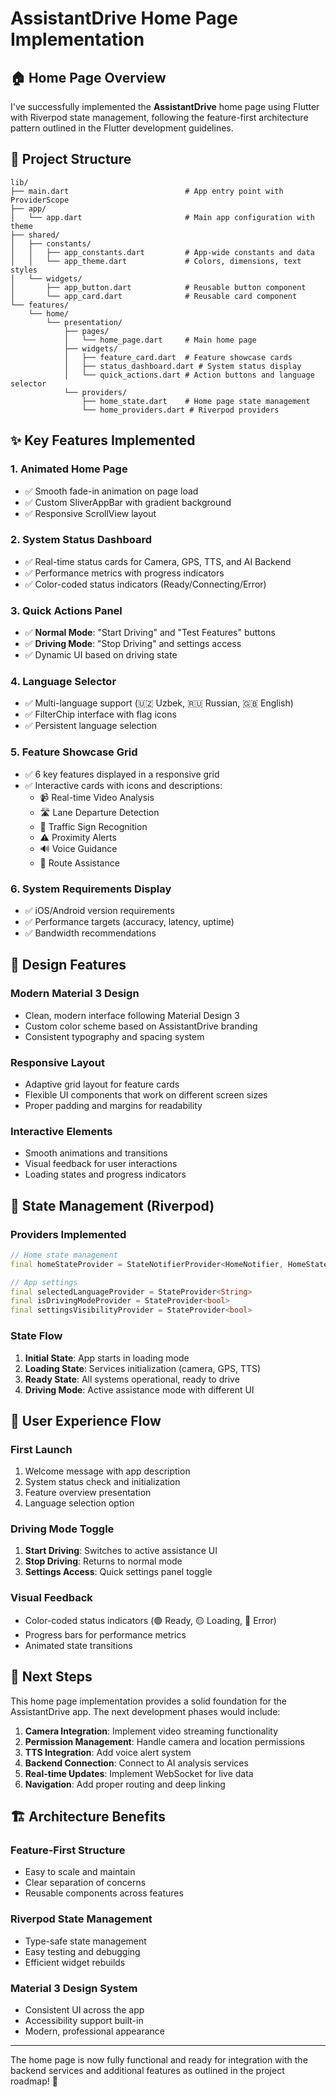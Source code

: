 # AssistantDrive Home Page Implementation

## 🏠 Home Page Overview

I've successfully implemented the **AssistantDrive** home page using Flutter with Riverpod state management, following the feature-first architecture pattern outlined in the Flutter development guidelines.

## 📁 Project Structure

```
lib/
├── main.dart                          # App entry point with ProviderScope
├── app/
│   └── app.dart                       # Main app configuration with theme
├── shared/
│   ├── constants/
│   │   ├── app_constants.dart         # App-wide constants and data
│   │   └── app_theme.dart             # Colors, dimensions, text styles
│   └── widgets/
│       ├── app_button.dart            # Reusable button component
│       └── app_card.dart              # Reusable card component
└── features/
    └── home/
        └── presentation/
            ├── pages/
            │   └── home_page.dart     # Main home page
            ├── widgets/
            │   ├── feature_card.dart  # Feature showcase cards
            │   ├── status_dashboard.dart # System status display
            │   └── quick_actions.dart # Action buttons and language selector
            └── providers/
                ├── home_state.dart    # Home page state management
                └── home_providers.dart # Riverpod providers
```

## ✨ Key Features Implemented

### 1. **Animated Home Page**
- ✅ Smooth fade-in animation on page load
- ✅ Custom SliverAppBar with gradient background
- ✅ Responsive ScrollView layout

### 2. **System Status Dashboard**
- ✅ Real-time status cards for Camera, GPS, TTS, and AI Backend
- ✅ Performance metrics with progress indicators
- ✅ Color-coded status indicators (Ready/Connecting/Error)

### 3. **Quick Actions Panel**
- ✅ **Normal Mode**: "Start Driving" and "Test Features" buttons
- ✅ **Driving Mode**: "Stop Driving" and settings access
- ✅ Dynamic UI based on driving state

### 4. **Language Selector**
- ✅ Multi-language support (🇺🇿 Uzbek, 🇷🇺 Russian, 🇬🇧 English)
- ✅ FilterChip interface with flag icons
- ✅ Persistent language selection

### 5. **Feature Showcase Grid**
- ✅ 6 key features displayed in a responsive grid
- ✅ Interactive cards with icons and descriptions:
  - 📹 Real-time Video Analysis
  - 🛣️ Lane Departure Detection  
  - 🚦 Traffic Sign Recognition
  - ⚠️ Proximity Alerts
  - 🔊 Voice Guidance
  - 🧭 Route Assistance

### 6. **System Requirements Display**
- ✅ iOS/Android version requirements
- ✅ Performance targets (accuracy, latency, uptime)
- ✅ Bandwidth recommendations

## 🎨 Design Features

### **Modern Material 3 Design**
- Clean, modern interface following Material Design 3
- Custom color scheme based on AssistantDrive branding
- Consistent typography and spacing system

### **Responsive Layout**
- Adaptive grid layout for feature cards
- Flexible UI components that work on different screen sizes
- Proper padding and margins for readability

### **Interactive Elements**
- Smooth animations and transitions
- Visual feedback for user interactions
- Loading states and progress indicators

## 🔧 State Management (Riverpod)

### **Providers Implemented**
```dart
// Home state management
final homeStateProvider = StateNotifierProvider<HomeNotifier, HomeState>

// App settings
final selectedLanguageProvider = StateProvider<String>
final isDrivingModeProvider = StateProvider<bool>
final settingsVisibilityProvider = StateProvider<bool>
```

### **State Flow**
1. **Initial State**: App starts in loading mode
2. **Loading State**: Services initialization (camera, GPS, TTS)
3. **Ready State**: All systems operational, ready to drive
4. **Driving Mode**: Active assistance mode with different UI

## 📱 User Experience Flow

### **First Launch**
1. Welcome message with app description
2. System status check and initialization
3. Feature overview presentation
4. Language selection option

### **Driving Mode Toggle**
1. **Start Driving**: Switches to active assistance UI
2. **Stop Driving**: Returns to normal mode
3. **Settings Access**: Quick settings panel toggle

### **Visual Feedback**
- Color-coded status indicators (🟢 Ready, 🟡 Loading, 🔴 Error)
- Progress bars for performance metrics
- Animated state transitions

## 🚀 Next Steps

This home page implementation provides a solid foundation for the AssistantDrive app. The next development phases would include:

1. **Camera Integration**: Implement video streaming functionality
2. **Permission Management**: Handle camera and location permissions
3. **TTS Integration**: Add voice alert system
4. **Backend Connection**: Connect to AI analysis services
5. **Real-time Updates**: Implement WebSocket for live data
6. **Navigation**: Add proper routing and deep linking

## 🏗️ Architecture Benefits

### **Feature-First Structure**
- Easy to scale and maintain
- Clear separation of concerns
- Reusable components across features

### **Riverpod State Management**
- Type-safe state management
- Easy testing and debugging
- Efficient widget rebuilds

### **Material 3 Design System**
- Consistent UI across the app
- Accessibility support built-in
- Modern, professional appearance

---

The home page is now fully functional and ready for integration with the backend services and additional features as outlined in the project roadmap! 🎯